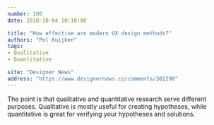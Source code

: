 ```yaml
---
number: 180
date: 2018-10-04 10:10:00

title: "How effective are modern UX design methods?"
authors: "Pol Kuijken"
tags:
- Qualitative
- Quantitative

site: "Designer News"
address: "https://www.designernews.co/comments/301290"
---
```


The point is that qualitative and quantitative research serve different purposes. Qualitative is mostly useful for creating hypotheses, while quantitative is great for verifying your hypotheses and solutions.
